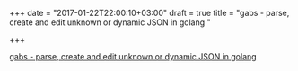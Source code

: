 +++
date = "2017-01-22T22:00:10+03:00"
draft = true
title = "gabs - parse, create and edit unknown or dynamic JSON in golang "

+++

<p><a href="https://github.com/Jeffail/gabs">gabs - parse, create and edit unknown or dynamic JSON in golang </a></p>
